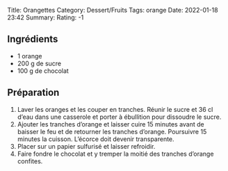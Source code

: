 Title: Orangettes
Category: Dessert/Fruits
Tags: orange
Date:  2022-01-18 23:42
Summary: 
Rating: -1

## Ingrédients
- 1 orange
- 200 g de sucre
- 100 g de chocolat

## Préparation
1. Laver les oranges et les couper en tranches. Réunir le sucre et 36 cl d’eau dans une casserole et porter à ébullition pour dissoudre le sucre.
2. Ajouter les tranches d’orange et laisser cuire 15 minutes avant de baisser le feu et de retourner les tranches d’orange. Poursuivre 15 minutes la cuisson. L’écorce doit devenir transparente.
3. Placer sur un papier sulfurisé et laisser refroidir.
4. Faire fondre le chocolat et y tremper la moitié des tranches d’orange confites.
